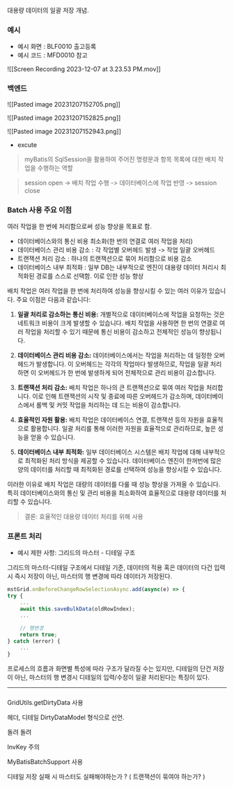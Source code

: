 
대용량 데이터의 일괄 저장 개념. 

### 예시 

- 예시 화면 : BLF0010 출고등록
- 예시 코드 : MFD0010 참고 

![[Screen Recording 2023-12-07 at 3.23.53 PM.mov]]

### 백엔드 

![[Pasted image 20231207152705.png]]

![[Pasted image 20231207152825.png]]

![[Pasted image 20231207152943.png]]
- excute
> myBatis의 SqlSession을 활용하여 주어진 명령문과 항목 목록에 대한 배치 작업을 수행하는 역할

> session open -> 배치 작업 수행 -> 데이터베이스에 작업 반영 -> session close 


### Batch 사용 주요 이점 

여러 작업을 한 번에 처리함으로써 성능 향상을 목표로 함. 

- 데이터베이스와의 통신 비용 최소화(한 번의 연결로 여러 작업을 처리)
- 데이터베이스 관리 비용 감소 : 각 작업별 오버헤드 발생 -> 작업 일괄 오버헤드 
- 트랜잭션 처리 감소 : 하나의 트랜잭션으로 묶어 처리함으로 비용 감소 
- 데이터베이스 내부 최적화 : 일부 DB는 내부적으로 엔진이 대용량 데이터 처리시 최적화된 경로를 스스로 선택함. 이로 인한 성능 향상 


배치 작업은 여러 작업을 한 번에 처리하여 성능을 향상시킬 수 있는 여러 이유가 있습니다. 주요 이점은 다음과 같습니다:

1. **일괄 처리로 감소하는 통신 비용:** 개별적으로 데이터베이스에 작업을 요청하는 것은 네트워크 비용이 크게 발생할 수 있습니다. 배치 작업을 사용하면 한 번의 연결로 여러 작업을 처리할 수 있기 때문에 통신 비용이 감소하고 전체적인 성능이 향상됩니다.
    
2. **데이터베이스 관리 비용 감소:** 데이터베이스에서는 작업을 처리하는 데 일정한 오버헤드가 발생합니다. 이 오버헤드는 각각의 작업마다 발생하므로, 작업을 일괄 처리하면 이 오버헤드가 한 번에 발생하게 되어 전체적으로 관리 비용이 감소합니다.
    
3. **트랜잭션 처리 감소:** 배치 작업은 하나의 큰 트랜잭션으로 묶여 여러 작업을 처리합니다. 이로 인해 트랜잭션의 시작 및 종료에 따른 오버헤드가 감소하며, 데이터베이스에서 롤백 및 커밋 작업을 처리하는 데 드는 비용이 감소합니다.
    
4. **효율적인 자원 활용:** 배치 작업은 데이터베이스 연결, 트랜잭션 등의 자원을 효율적으로 활용합니다. 일괄 처리를 통해 이러한 자원을 효율적으로 관리하므로, 높은 성능을 얻을 수 있습니다.
    
5. **데이터베이스 내부 최적화:** 일부 데이터베이스 시스템은 배치 작업에 대해 내부적으로 최적화된 처리 방식을 제공할 수 있습니다. 데이터베이스 엔진이 한꺼번에 많은 양의 데이터를 처리할 때 최적화된 경로를 선택하여 성능을 향상시킬 수 있습니다.
    

이러한 이유로 배치 작업은 대량의 데이터를 다룰 때 성능 향상을 가져올 수 있습니다. 특히 데이터베이스와의 통신 및 관리 비용을 최소화하여 효율적으로 대용량 데이터를 처리할 수 있습니다.

> 결론:  효율적인 대용량 데이터 처리를 위해 사용



### 프론트 처리 

- 예시 제한 사항: 그리드의 마스터 - 디테일 구조 

그리드의 마스터-디테일 구조에서 디테일 기준, 데이터의 적용 혹은 데이터의 다건 입력시 즉시 저장이 아닌, 마스터의 행 변경에 따라 데이터가 저장된다.

```js
mstGrid.onBeforeChangeRowSelectionAsync.add(async(e) => {
try {
	...
	await this.saveBulkData(oldRowIndex);
	...
	
	// 행변경
	return true;
} catch (error) {
	...
}
```

프로세스의 흐름과 화면별 특성에 따라 구조가 달라질 수는 있지만, 디테일의 단건 저장이 아닌, 마스터의 행 변경시 디테일의 입력/수정이 일괄 처리된다는 특징이 있다. 

---- 

### 

GridUtils.getDirtyData 사용  

헤더, 디테일 DirtyDataModel 형식으로 선언. 

돌려 돌려 

InvKey 주의 

MyBatisBatchSupport 사용 

디테일 저장 실패 시 마스터도 실패해야하는가 ? ( 트랜잭션이 묶여야 하는가?  )